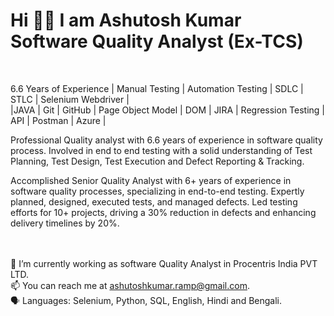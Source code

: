 <h1> Hi 👋👋 I am Ashutosh Kumar <br>
 Software Quality Analyst (Ex-TCS)</h1> <br>
 
 6.6 Years of Experience | Manual Testing | Automation Testing | SDLC | STLC | Selenium Webdriver |<br> |JAVA 
 | Git | GitHub | Page Object Model | DOM | JIRA | Regression Testing | API | Postman | Azure | <br>
 
 Professional Quality analyst with 6.6 years of experience in software quality process. Involved in end to end
testing with a solid understanding of Test Planning, Test Design, Test Execution and Defect Reporting &
Tracking.

Accomplished Senior Quality Analyst with 6+ years of experience in software quality processes, specializing in
end-to-end testing. Expertly planned, designed, executed tests, and managed defects. Led testing efforts
for 10+ projects, driving a 30% reduction in defects and enhancing delivery timelines by 20%.

<br> <br>
🔭 I’m currently working as software Quality Analyst in Procentris India PVT LTD. <br>
📫 You can reach me at ashutoshkumar.ramp@gmail.com. <br>
🗣 Languages: Selenium, Python, SQL, English, Hindi and Bengali.
